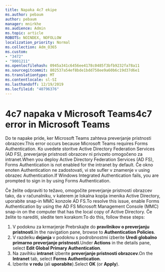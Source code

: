 ```yaml
---
title: Napaka 4c7 ekipe
ms.author: pebaum
author: pebaum
manager: mnirkhe
ms.audience: Admin
ms.topic: article
ROBOTS: NOINDEX, NOFOLLOW
localization_priority: Normal
ms.collection: Adm_O365
ms.custom:
- "3472"
- "9001211"
ms.openlocfilehash: 0945a341c6456ee4178c0485f3bfb9232fa78a11
ms.sourcegitcommit: 802537a54ef8bde1bdd758ee9a60b6c19d37d6e1
ms.translationtype: MT
ms.contentlocale: sl-SI
ms.lasthandoff: 12/19/2019
ms.locfileid: "40796376"
---
```

# <a name="4c7-error-in-microsoft-teams"></a><span data-ttu-id="33eb2-102">4c7 napaka v Microsoft Teams</span><span class="sxs-lookup"><span data-stu-id="33eb2-102">4c7 error in Microsoft Teams</span></span>

<span data-ttu-id="33eb2-103">Do te napake pride, ker Microsoft Teams zahteva preverjanje pristnosti obrazcev.</span><span class="sxs-lookup"><span data-stu-id="33eb2-103">This error occurs because Microsoft Teams requires Forms Authentication.</span></span> <span data-ttu-id="33eb2-104">Ko uvedete storitve Active Directory Federation Services (AD FS), preverjanje pristnosti obrazcev ni privzeto omogočeno za intranet.</span><span class="sxs-lookup"><span data-stu-id="33eb2-104">When you deploy Active Directory Federation Services (AD FS), Forms Authentication is not enabled for the intranet by default.</span></span> <span data-ttu-id="33eb2-105">Če okno enoten Authentication ne zadostovati, vi ste sufler v znamenje v using obrazec Authentication.</span><span class="sxs-lookup"><span data-stu-id="33eb2-105">If Windows Integrated Authentication fails, you are prompted to sign in by using Forms Authentication.</span></span>

<span data-ttu-id="33eb2-106">Če želite odpraviti to težavo, omogočite preverjanje pristnosti obrazcev tako, da v računalniku, v katerem je lokalna kopija imenika Active Directory, uporabite snap-in MMC konzole AD FS.</span><span class="sxs-lookup"><span data-stu-id="33eb2-106">To resolve this issue, enable Forms Authentication by using the AD FS Microsoft Management Console (MMC) snap-in on the computer that has the local copy of Active Directory.</span></span> <span data-ttu-id="33eb2-107">Če želite to narediti, sledite tem korakom:</span><span class="sxs-lookup"><span data-stu-id="33eb2-107">To do this, follow these steps:</span></span> 

1. <span data-ttu-id="33eb2-108">V podoknu za krmarjenje Prebrskajte do **pravilnikov o preverjanju pristnosti**.</span><span class="sxs-lookup"><span data-stu-id="33eb2-108">In the navigation pane, browse to **Authentication Policies**.</span></span>
2. <span data-ttu-id="33eb2-109">V razdelku **dejanja** v podoknu s podrobnostmi izberite **Uredi globalno primarno preverjanje pristnosti**.</span><span class="sxs-lookup"><span data-stu-id="33eb2-109">Under **Actions** in the details pane, select **Edit Global Primary Authentication**.</span></span>
3. <span data-ttu-id="33eb2-110">Na zavihku **intranet** izberite **preverjanje pristnosti obrazcev**.</span><span class="sxs-lookup"><span data-stu-id="33eb2-110">On the **Intranet** tab, select **Forms Authentication**.</span></span>
4. <span data-ttu-id="33eb2-111">Izberite **v redu** (ali **uporabite**).</span><span class="sxs-lookup"><span data-stu-id="33eb2-111">Select **OK** (or **Apply**).</span></span>